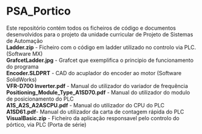 # PSA_Portico
Este repositório contém todos os ficheiros de código e documentos desenvolvidos para o projeto da unidade curricular de Projeto de Sistemas de Automação <br />
**Ladder.zip** - Ficheiro com o código em ladder utilizado no controlo via PLC. (Software MX) <br />
**GrafcetLadder.jpg** - Grafcet que exemplifica o principio de funcionamento do programa <br />
**Encoder.SLDPRT** - CAD do acuplador do encoder ao motor (Software SolidWorks) <br />
**VFR-D700 Inverter.pdf** - Manual do utilizador do variador de frequência <br />
**Positioning_Module_Type_A1SD70.pdf** - Manual do utilizador do modulo de posicionamento do PLC <br />
**A1S_A2S_A2ASCPU.pdf** - Manual do utilizador do CPU do PLC <br />
**A1SD61.pdf**- Manual do utilizador da carta de contagem rápida do PLC <br />
**VisualBasic.zip** - Ficheiro da aplicação responsavel pelo controlo do pórtico, via PLC (Porta de série) <br />
